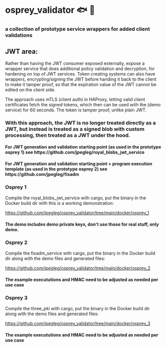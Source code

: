 # osprey_validator 🐟 🦅
<h3>a collection of prototype service wrappers for added client validations</h3>

<h2>JWT area:</h2>
Rather than having the JWT consumer exposed externally, expose a wrapper service that does additional policy validation and decryption, for hardening on top of JWT services.
Token creating systems can also have wrappers, encrypting/signing the JWT before handing it back to the client to make it tamper proof, so that the expiration value of the JWT cannot be edited on the client side.

The approach uses mTLS (client auth) in HAProxy, letting valid client certificates fetch the signed tokens, which then can be used with the (demo service) for 60 seconds. The token is tamper proof, unlike plain JWT.

<h3>
With this approach, the JWT is no longer treated directly as a JWT, but instead is treated as a signed blob with custom processing, then treated as a JWT under the hood.
</h3>

<h4>For JWT generation and validation starting point (as used in the prototype osprey 1) see https://github.com/jpegleg/royal_blobs_jwt_service</h4>

<h4>For JWT generation and validation starting point + program execution template (as used in the prototype osprey 2) see https://github.com/jpegleg/fixadm</h4>

<h3>Osprey 1</h3>

Compile the royal_blobs_jwt_service with cargo, put the binary in the Docker build dir with this is a working demonstration:

https://github.com/jpegleg/osprey_validator/tree/main/docker/osprey_1

<h4>The demo includes demo private keys, don't use those for real stuff, only demo.</h4>


<h3>Osprey 2</h3>

Compile the fixadm_service with cargo, put the binary in the Docker build dir along with the demo files and generated files:

https://github.com/jpegleg/osprey_validator/tree/main/docker/osprey_2

<h4>The example execututions and HMAC need to be adjusted as needed per use case</h4>


<h3>Osprey 3</h3>

Compile the three_pki with cargo, put the binary in the Docker build dir along with the demo files and generated files:

https://github.com/jpegleg/osprey_validator/tree/main/docker/osprey_3

<h4>The example execututions and HMAC need to be adjusted as needed per use case</h4>
